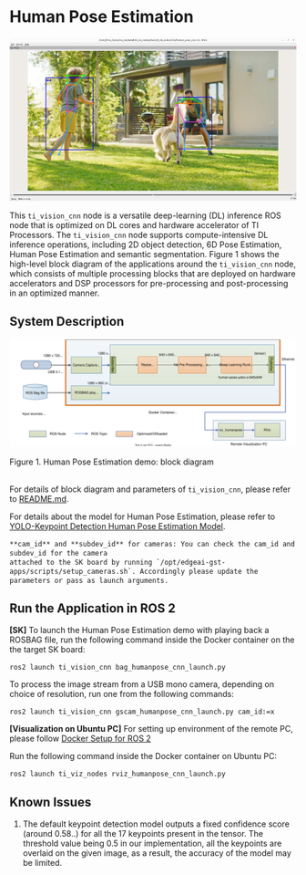 Human Pose Estimation
================

![](docs/humanpose_rviz.jpg)
<br />

This `ti_vision_cnn` node is a versatile deep-learning (DL) inference ROS node that is optimized on DL cores and hardware accelerator of TI Processors. The `ti_vision_cnn` node supports compute-intensive DL inference operations, including 2D object detection, 6D Pose Estimation, Human Pose Estimation and semantic segmentation. Figure 1 shows the high-level block diagram of the applications around the `ti_vision_cnn` node, which consists of multiple processing blocks that are deployed on hardware accelerators and DSP processors for pre-processing and post-processing in an optimized manner.

## System Description

![](docs/humanpose_block_diagram.svg)
<figcaption>Figure 1. Human Pose Estimation demo: block diagram</figcaption>
<br />

For details of block diagram and parameters of `ti_vision_cnn`, please refer to [README.md](./README.md).

For details about the model for Human Pose Estimation, please refer to [YOLO-Keypoint Detection Human Pose Estimation Model](https://github.com/TexasInstruments/edgeai-yolox/blob/main/README_keypoint_detection.md).

```{note}
**cam_id** and **subdev_id** for cameras: You can check the cam_id and subdev_id for the camera
attached to the SK board by running `/opt/edgeai-gst-apps/scripts/setup_cameras.sh`. Accordingly please update the parameters or pass as launch arguments.
```

## Run the Application in ROS 2

**[SK]** To launch the Human Pose Estimation demo with playing back a ROSBAG file, run the following command inside the Docker container on the the target SK board:
```
ros2 launch ti_vision_cnn bag_humanpose_cnn_launch.py
```

To process the image stream from a USB mono camera, depending on choice of resolution, run one from the following commands:
```
ros2 launch ti_vision_cnn gscam_humanpose_cnn_launch.py cam_id:=x
```

**[Visualization on Ubuntu PC]** For setting up environment of the remote PC, please follow [Docker Setup for ROS 2](../../../docker/setting_docker_ros2.md)

Run the following command inside the Docker container on Ubuntu PC:
```
ros2 launch ti_viz_nodes rviz_humanpose_cnn_launch.py
```

## Known Issues

1. The default keypoint detection model outputs a fixed confidence score (around 0.58..) for all the 17 keypoints present in the tensor. The threshold value being 0.5 in our implementation, all the keypoints are overlaid on the given image, as a result, the accuracy of the model may be limited.
